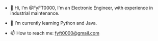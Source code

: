 - 👋 Hi, I’m @FyFT0000, I'm an Electronic Engineer, with experience in industrial maintenance.
<!---    - 👀 I’m interested in ...  --->
- 🌱 I’m currently learning Python and Java.
<!---    - 💞️ I’m looking to collaborate on ...   --->
- 📫 How to reach me: fyft0000@gmail.com

<!---
FyFT0000/FyFT0000 is a ✨ special ✨ repository because its `README.md` (this file) appears on your GitHub profile.
You can click the Preview link to take a look at your changes.
--->
